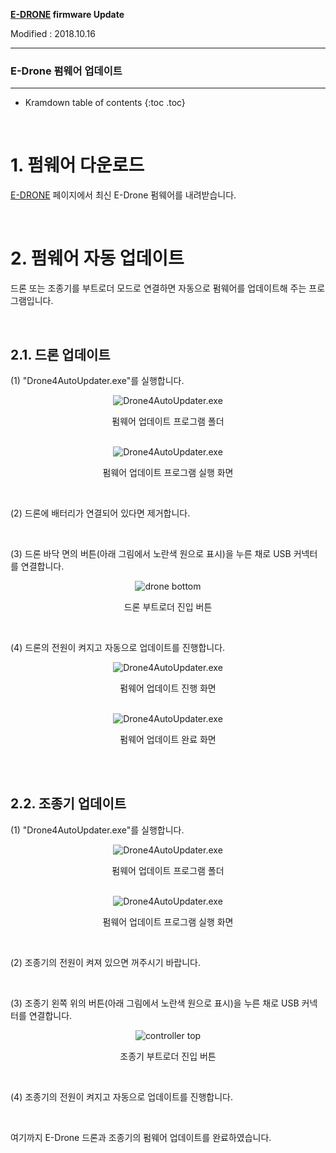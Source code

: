 **[E-DRONE](/documents/kr/products/e_drone/) firmware Update**

Modified : 2018.10.16

---

<h3>E-Drone 펌웨어 업데이트</h3>

---

* Kramdown table of contents
{:toc .toc}

<br>

# 1. 펌웨어 다운로드

[E-DRONE](/documents/kr/products/e_drone/) 페이지에서 최신 E-Drone 펌웨어를 내려받습니다.


<br>


# 2. 펌웨어 자동 업데이트

드론 또는 조종기를 부트로더 모드로 연결하면 자동으로 펌웨어를 업데이트해 주는 프로그램입니다.

<br>

## 2.1. 드론 업데이트

(1) "Drone4AutoUpdater.exe"를 실행합니다.

<div align="center">
    <img src="./images/2_folder_drone4autoupdater.jpg" alt="Drone4AutoUpdater.exe">
    <p>펌웨어 업데이트 프로그램 폴더</p>
</div>
<br>

<div align="center">
    <img src="./images/2_1_drone4autoupdater.png" alt="Drone4AutoUpdater.exe">
    <p>펌웨어 업데이트 프로그램 실행 화면</p>
</div>
<br>

(2) 드론에 배터리가 연결되어 있다면 제거합니다.

<br>

(3) 드론 바닥 면의 버튼(아래 그림에서 노란색 원으로 표시)을 누른 채로 USB 커넥터를 연결합니다.

<div align="center">
    <img src="./images/2_2_e_drone_drone_bottom_bootloader_button.jpg" alt="drone bottom">
    <p>드론 부트로더 진입 버튼</p>
</div>
<br>

(4) 드론의 전원이 켜지고 자동으로 업데이트를 진행합니다.

<div align="center">
    <img src="./images/2_3_drone4autoupdater.png" alt="Drone4AutoUpdater.exe">
    <p>펌웨어 업데이트 진행 화면</p>
</div>
<br>

<div align="center">
    <img src="./images/2_4_drone4autoupdater.png" alt="Drone4AutoUpdater.exe">
    <p>펌웨어 업데이트 완료 화면</p>
</div>
<br>

<br>


## 2.2. 조종기 업데이트

(1) "Drone4AutoUpdater.exe"를 실행합니다.

<div align="center">
    <img src="./images/2_folder_drone4autoupdater.jpg" alt="Drone4AutoUpdater.exe">
    <p>펌웨어 업데이트 프로그램 폴더</p>
</div>
<br>

<div align="center">
    <img src="./images/2_1_drone4autoupdater.png" alt="Drone4AutoUpdater.exe">
    <p>펌웨어 업데이트 프로그램 실행 화면</p>
</div>
<br>

(2) 조종기의 전원이 켜져 있으면 꺼주시기 바랍니다.

<br>

(3) 조종기 왼쪽 위의 버튼(아래 그림에서 노란색 원으로 표시)을 누른 채로 USB 커넥터를 연결합니다.

<div align="center">
    <img src="./images/2_2_e_drone_controller_front_bootloader_button.jpg" alt="controller top">
    <p>조종기 부트로더 진입 버튼</p>
</div>
<br>

(4) 조종기의 전원이 켜지고 자동으로 업데이트를 진행합니다.


<br>


여기까지 E-Drone 드론과 조종기의 펌웨어 업데이트를 완료하였습니다.

